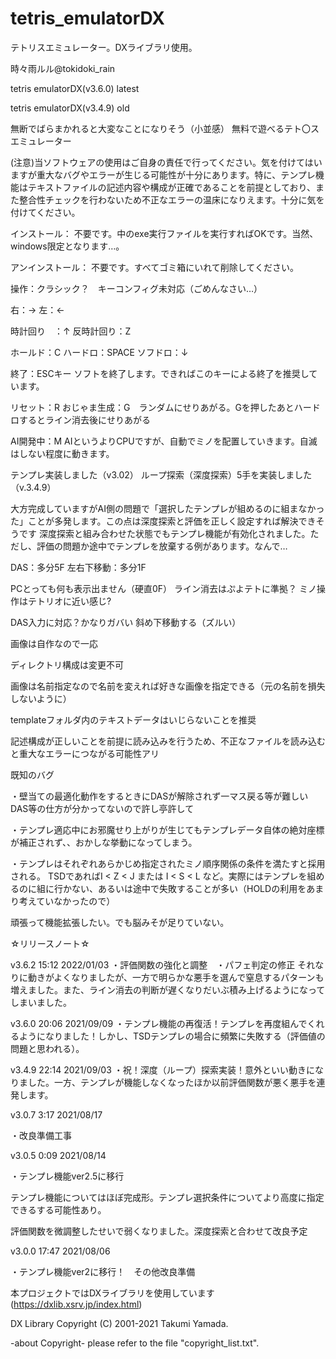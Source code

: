 # tetris_emulatorDX
テトリスエミュレーター。DXライブラリ使用。

時々雨ルル@tokidoki_rain

tetris emulatorDX(v3.6.0) latest

tetris emulatorDX(v3.4.9) old


無断でばらまかれると大変なことになりそう（小並感）
無料で遊べるテト〇スエミュレーター

(注意)当ソフトウェアの使用はご自身の責任で行ってください。気を付けてはいますが重大なバグやエラーが生じる可能性が十分にあります。特に、テンプレ機能はテキストファイルの記述内容や構成が正確であることを前提としており、また整合性チェックを行わないため不正なエラーの温床になりえます。十分に気を付けてください。

インストール： 
不要です。中のexe実行ファイルを実行すればOKです。当然、windows限定となります…。

アンインストール： 
不要です。すべてゴミ箱にいれて削除してください。


操作：クラシック？　キーコンフィグ未対応（ごめんなさい…） 

右：→ 
左：←

時計回り　：↑ 
反時計回り：Z

ホールド：C 
ハードロ：SPACE 
ソフドロ：↓

終了：ESCキー 
ソフトを終了します。できればこのキーによる終了を推奨しています。

リセット：R 
おじゃま生成：G　ランダムにせりあがる。Gを押したあとハードロするとライン消去後にせりあがる

AI開発中：M 
AIというよりCPUですが、自動でミノを配置していきます。自滅はしない程度に動きます。

テンプレ実装しました（v3.02）
ループ探索（深度探索）5手を実装しました（v.3.4.9）

大方完成していますがAI側の問題で「選択したテンプレが組めるのに組まなかった」ことが多発します。この点は深度探索と評価を正しく設定すれば解決できそうです
深度探索と組み合わせた状態でもテンプレ機能が有効化されました。ただし、評価の問題か途中でテンプレを放棄する例があります。なんで…

DAS：多分5F 
左右下移動：多分1F

PCとっても何も表示出ません（硬直0F） 
ライン消去はぷよテトに準拠？ 
ミノ操作はテトリオに近い感じ? 

DAS入力に対応？かなりガバい 
斜め下移動する（ズルい）

画像は自作なので一応

ディレクトリ構成は変更不可

画像は名前指定なので名前を変えれば好きな画像を指定できる（元の名前を損失しないように）

templateフォルダ内のテキストデータはいじらないことを推奨

記述構成が正しいことを前提に読み込みを行うため、不正なファイルを読み込むと重大なエラーにつながる可能性アリ


既知のバグ

・壁当ての最適化動作をするときにDASが解除されず一マス戻る等が難しい
DAS等の仕方が分かってないので許し亭許して

・テンプレ適応中にお邪魔せり上がりが生じてもテンプレデータ自体の絶対座標が補正されず、、おかしな挙動になってしまう。

・テンプレはそれぞれあらかじめ指定されたミノ順序関係の条件を満たすと採用される。
TSDであればI < Z < J または I < S < L など。実際にはテンプレを組めるのに組に行かない、あるいは途中で失敗することが多い（HOLDの利用をあまり考えていなかったので）

頑張って機能拡張したい。でも脳みそが足りていない。

☆リリースノート☆

v3.6.2 15:12 2022/01/03 ・評価関数の強化と調整　・パフェ判定の修正
それなりに動きがよくなりましたが、一方で明らかな悪手を選んで窒息するパターンも増えました。また、ライン消去の判断が遅くなりだいぶ積み上げるようになってしまいました。


v3.6.0 20:06 2021/09/09
・テンプレ機能の再復活！テンプレを再度組んでくれるようになりました！しかし、TSDテンプレの場合に頻繁に失敗する（評価値の問題と思われる）。


v3.4.9 22:14 2021/09/03
・祝！深度（ループ）探索実装！意外といい動きになりました。一方、テンプレが機能しなくなったほか以前評価関数が悪く悪手を連発します。

v3.0.7 3:17 2021/08/17

・改良準備工事

v3.0.5 0:09 2021/08/14

・テンプレ機能ver2.5に移行

テンプレ機能についてはほぼ完成形。テンプレ選択条件についてより高度に指定できるする可能性あり。

評価関数を微調整したせいで弱くなりました。深度探索と合わせて改良予定　

v3.0.0 17:47 2021/08/06

・テンプレ機能ver2に移行！　その他改良準備


本プロジェクトではDXライブラリを使用しています(https://dxlib.xsrv.jp/index.html)

DX Library Copyright (C) 2001-2021 Takumi Yamada.

-about Copyright-
please refer to the file "copyright_list.txt".
